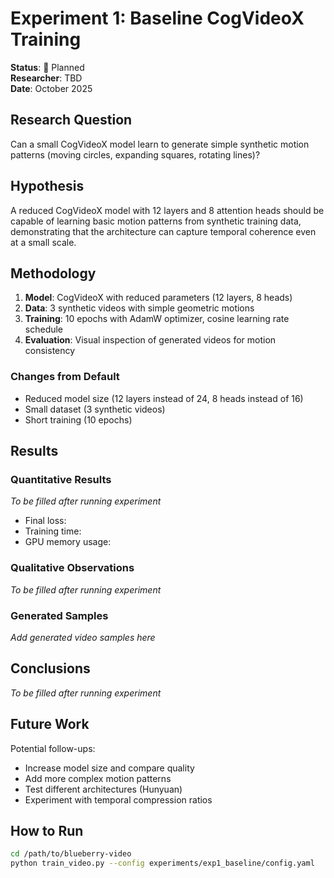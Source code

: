 # Experiment 1: Baseline CogVideoX Training

**Status**: 🔵 Planned  
**Researcher**: TBD  
**Date**: October 2025

## Research Question

Can a small CogVideoX model learn to generate simple synthetic motion patterns (moving circles, expanding squares, rotating lines)?

## Hypothesis

A reduced CogVideoX model with 12 layers and 8 attention heads should be capable of learning basic motion patterns from synthetic training data, demonstrating that the architecture can capture temporal coherence even at a small scale.

## Methodology

1. **Model**: CogVideoX with reduced parameters (12 layers, 8 heads)
2. **Data**: 3 synthetic videos with simple geometric motions
3. **Training**: 10 epochs with AdamW optimizer, cosine learning rate schedule
4. **Evaluation**: Visual inspection of generated videos for motion consistency

### Changes from Default
- Reduced model size (12 layers instead of 24, 8 heads instead of 16)
- Small dataset (3 synthetic videos)
- Short training (10 epochs)

## Results

### Quantitative Results

_To be filled after running experiment_

- Final loss: 
- Training time: 
- GPU memory usage: 

### Qualitative Observations

_To be filled after running experiment_

### Generated Samples

_Add generated video samples here_

## Conclusions

_To be filled after running experiment_

## Future Work

Potential follow-ups:
- Increase model size and compare quality
- Add more complex motion patterns
- Test different architectures (Hunyuan)
- Experiment with temporal compression ratios

## How to Run

```bash
cd /path/to/blueberry-video
python train_video.py --config experiments/exp1_baseline/config.yaml
```

